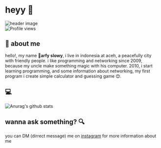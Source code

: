 # heyy :wave:
![header image](https://image.freepik.com/free-vector/bundle-programming-scenes-flat-people-situations_9209-3163.jpg) \
![Profile views](https://gpvc.arturio.dev/slowy07)
## :boy: about me 
hello!, my name :boy:**arfy slowy**, i live in indonesia at aceh, a peacefully city with friendly people. i like programming and networking since 2009, because my uncle make something magic with his computer. 2010, i start learning programming, and some information about networking, my first program i create simple calculator and guessing game :blush:.


## :computer:
![Anurag's github stats](https://github-readme-stats.vercel.app/api?username=slowy07&show_icons=true) 

## wanna ask something? :mag:
you can DM (dirrect message) me on [instagram](https://instagram.com/arfy.slowy) for more information about me
